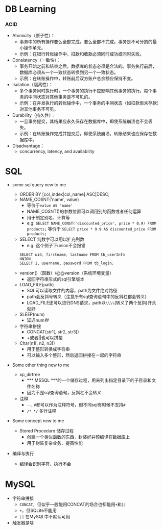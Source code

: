 # DB Learning

### ACID
- Atomicity（原子性）：
    - 事务中的所有操作要么全部完成，要么全部不完成。事务是不可分割的最小操作单元。
    - 示例：在银行转账操作中，扣款和收款必须同时成功或同时失败。
- Consistency（一致性）：
    - 事务开始之前和结束之后，数据库的状态必须是合法的。事务执行前后，数据库必须从一个一致状态转换到另一个一致状态。
    - 示例：在转账操作中，转账前后双方账户总余额应保持不变。
- Isolation（隔离性）：
    - 多个事务同时执行时，一个事务的执行不应影响其他事务的执行。每个事务的中间状态对其他事务是不可见的。
    - 示例：在并发执行的转账操作中，一个事务的中间状态（如扣款但未存款）对其他事务不可见。
- Durability（持久性）：
    - 一旦事务提交，其结果应永久保存在数据库中，即使系统崩溃也不会丢失。
    - 示例：在转账操作完成并提交后，即使系统崩溃，转账结果也应保存在数据库中。
- Disadvantage： 
    - concurrency, latency, and availability

# SQL
- some sql query new to me
    - ORDER BY [col_index|col_name] ASC|DESC;
    - NAME_COSNT('name', value)
        - 等价于`value AS 'name'`
        - NAME_COSNT()的参数位置可以调用别的函数或者任何运算
        - 用于制定别名、计算等
        - e.g.
        `SELECT NAME_CONST('discounted_price', price * 0.9) FROM products;`
        等价于
        `SELECT price * 0.9 AS discounted_price FROM products;`
    - SELECT 纯数字可以用以扩充列数
        - e.g. 这个例子下union不会报错
        ```
        SELECT uid, firstname, lastname FROM tb_userInfo
        UNION
        SELECT 1, username, password FROM tb_login;
        ```
    - version()（函数）/@@version（系统环境变量） 
        - 返回字符串形式的sql引擎版本
    - LOAD_FILE(path)
        - SQL可以读取文件的内容，path为文件绝对路径
        - path会反斜号转义（注意所有sql查询语句中的反斜杠都会转义）
        - LOAD_FILE还可以进行DNS请求，path以`\\\\`(转义了两个反斜)开头就好
    - SLEEP(num)
        - 延迟num*秒*
    - 字符串拼接
        - CONCAT(str1[, str2, str3])
        - +或者||也可以拼接
    - Char(n1[, n2, n3])
        - 用于整形转换成字符串
        - 可以输入多个整形，然后返回拼接在一起的字符串

- Some other thing new to me
    - xp_dirtree
        - *** MSSQL ***的一个储存过程，用来列出指定目录下的子目录和文件名称
        - 因为不是sql查询语句，反斜杠不会转义
    - 注释
        - `--`, `#`都可以作为注释符号，但不同sql有时候不支持`#`
        - `/* */` 多行注释
- Some concept new to me
    - Stored Procedure 储存过程
        - 创建一个类似函数的东西，封装好并预编译在数据库上
        - 用于封装复杂业务、提高性能
- 编译与执行
    - 编译会识别字符，执行不会


# MySQL
- 字符串拼接
    - `CONCAT`，但似乎一般能用CONCAT的场合也都能用`+`和`||`
    - `+`，但SQLite不能用
    - `||` 在MySQL中不默认可用
- 触发器是啥

